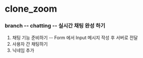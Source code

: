 # clone_zoom

### branch -- chatting -- 실시간 채팅 완성 하기
1. 채팅 기능 준비하기 -- Form 에서 Input 메시지 작성 후 서버로 전달
2. 사용자 간 채팅하기
3. 닉네임 추가 
